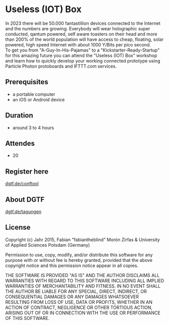 # Useless (IOT) Box  

In 2023 there will be 50.000 fantastillion devices connected to the Internet and the numbers are growing. Everybody will wear holographic super conducted, qantum powered, self aware toasters on their head and more than 200% of the world population will have access to cheap, floating, solar powered, high speed Internet with about 1000 Y/Bits per pico second.  
To get you from "A-Guy-In-His-Pajamas" to a "Kickstarter-Ready-Startup" for this amazing future you can attend the "Useless (IOT) Box" workshop and learn how to quickly develop your working connected prototype using Particle Photon protoboards and IFTTT.com services.  

## Prerequisites  

- a portable computer  
- an iOS or Android device   

## Duration  

- around 3 to 4 hours  

## Attendes

- 20

## Register here  

[dgtf.de/conftool](http://www.dgtf.de/conftool/)


## About DGTF

[dgtf.de/tagungen](http://www.dgtf.de/tagungen)  

## License  

Copyright (c) Jahr 2015, Fabian "fabiantheblind" Morón Zirfas & University of Applied Sciences Potsdam (Germany)  
 
Permission to use, copy, modify, and/or distribute this software for any
purpose with or without fee is hereby granted, provided that the above
copyright notice and this permission notice appear in all copies.  

THE SOFTWARE IS PROVIDED "AS IS" AND THE AUTHOR DISCLAIMS ALL WARRANTIES
WITH REGARD TO THIS SOFTWARE INCLUDING ALL IMPLIED WARRANTIES OF
MERCHANTABILITY AND FITNESS. IN NO EVENT SHALL THE AUTHOR BE LIABLE FOR
ANY SPECIAL, DIRECT, INDIRECT, OR CONSEQUENTIAL DAMAGES OR ANY DAMAGES
WHATSOEVER RESULTING FROM LOSS OF USE, DATA OR PROFITS, WHETHER IN AN
ACTION OF CONTRACT, NEGLIGENCE OR OTHER TORTIOUS ACTION, ARISING OUT OF
OR IN CONNECTION WITH THE USE OR PERFORMANCE OF THIS SOFTWARE.  